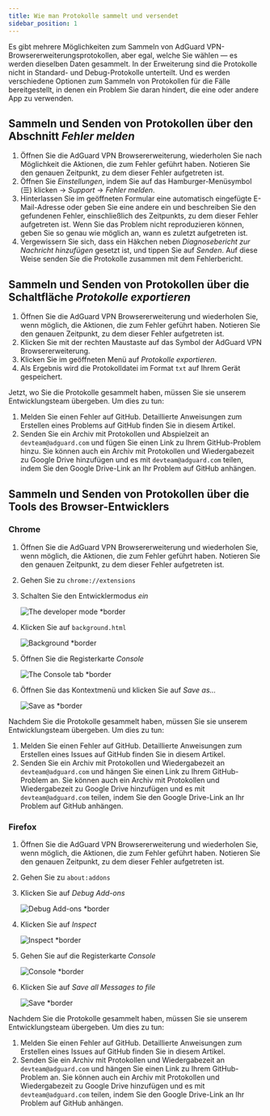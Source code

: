 ```yaml
---
title: Wie man Protokolle sammelt und versendet
sidebar_position: 1
---
```


Es gibt mehrere Möglichkeiten zum Sammeln von AdGuard VPN-Browsererweiterungsprotokollen, aber egal, welche Sie wählen — es werden dieselben Daten gesammelt. In der Erweiterung sind die Protokolle nicht in Standard- und Debug-Protokolle unterteilt. Und es werden verschiedene Optionen zum Sammeln von Protokollen für die Fälle bereitgestellt, in denen ein Problem Sie daran hindert, die eine oder andere App zu verwenden.

## Sammeln und Senden von Protokollen über den Abschnitt *Fehler melden*

1. Öffnen Sie die AdGuard VPN Browsererweiterung, wiederholen Sie nach Möglichkeit die Aktionen, die zum Fehler geführt haben. Notieren Sie den genauen Zeitpunkt, zu dem dieser Fehler aufgetreten ist.
1. Öffnen Sie *Einstellungen*, indem Sie auf das Hamburger-Menüsymbol (☰) klicken → *Support* → *Fehler melden*.
1. Hinterlassen Sie im geöffneten Formular eine automatisch eingefügte E-Mail-Adresse oder geben Sie eine andere ein und beschreiben Sie den gefundenen Fehler, einschließlich des Zeitpunkts, zu dem dieser Fehler aufgetreten ist. Wenn Sie das Problem nicht reproduzieren können, geben Sie so genau wie möglich an, wann es zuletzt aufgetreten ist.
1. Vergewissern Sie sich, dass ein Häkchen neben *Diagnosebericht zur Nachricht hinzufügen* gesetzt ist, und tippen Sie auf *Senden*. Auf diese Weise senden Sie die Protokolle zusammen mit dem Fehlerbericht.

## Sammeln und Senden von Protokollen über die Schaltfläche *Protokolle exportieren*

1. Öffnen Sie die AdGuard VPN Browsererweiterung und wiederholen Sie, wenn möglich, die Aktionen, die zum Fehler geführt haben. Notieren Sie den genauen Zeitpunkt, zu dem dieser Fehler aufgetreten ist.
1. Klicken Sie mit der rechten Maustaste auf das Symbol der AdGuard VPN Browsererweiterung.
1. Klicken Sie im geöffneten Menü auf *Protokolle exportieren*.
1. Als Ergebnis wird die Protokolldatei im Format `txt` auf Ihrem Gerät gespeichert.

Jetzt, wo Sie die Protokolle gesammelt haben, müssen Sie sie unserem Entwicklungsteam übergeben. Um dies zu tun:

1. Melden Sie einen Fehler auf GitHub. Detaillierte Anweisungen zum Erstellen eines Problems auf GitHub finden Sie in diesem Artikel.
1. Senden Sie ein Archiv mit Protokollen und Abspielzeit an `devteam@adguard.com` und fügen Sie einen Link zu Ihrem GitHub-Problem hinzu. Sie können auch ein Archiv mit Protokollen und Wiedergabezeit zu Google Drive hinzufügen und es mit `devteam@adguard.com` teilen, indem Sie den Google Drive-Link an Ihr Problem auf GitHub anhängen.

## Sammeln und Senden von Protokollen über die Tools des Browser-Entwicklers

### Chrome

1. Öffnen Sie die AdGuard VPN Browsererweiterung und wiederholen Sie, wenn möglich, die Aktionen, die zum Fehler geführt haben. Notieren Sie den genauen Zeitpunkt, zu dem dieser Fehler aufgetreten ist.
1. Gehen Sie zu `chrome://extensions`
1. Schalten Sie den Entwicklermodus *ein*

    ![The developer mode *border](https://cdn.adguardvpn.com/content/kb/vpn/browser_extension/dev_mode.png)

1. Klicken Sie auf `background.html`

    ![Background *border](https://cdn.adguardvpn.com/content/kb/vpn/browser_extension/backgroung.png)

1. Öffnen Sie die Registerkarte *Сonsole*

    ![The Console tab *border](https://cdn.adguardvpn.com/content/kb/vpn/browser_extension/console.png)

1. Öffnen Sie das Kontextmenü und klicken Sie auf *Save as…*

    ![Save as *border](https://cdn.adguardvpn.com/content/kb/vpn/browser_extension/save.png)

Nachdem Sie die Protokolle gesammelt haben, müssen Sie sie unserem Entwicklungsteam übergeben. Um dies zu tun:

1. Melden Sie einen Fehler auf GitHub. Detaillierte Anweisungen zum Erstellen eines Issues auf GitHub finden Sie in diesem Artikel.
1. Senden Sie ein Archiv mit Protokollen und Wiedergabezeit an `devteam@adguard.com` und hängen Sie einen Link zu Ihrem GitHub-Problem an. Sie können auch ein Archiv mit Protokollen und Wiedergabezeit zu Google Drive hinzufügen und es mit `devteam@adguard.com` teilen, indem Sie den Google Drive-Link an Ihr Problem auf GitHub anhängen.

### Firefox

1. Öffnen Sie die AdGuard VPN Browsererweiterung und wiederholen Sie, wenn möglich, die Aktionen, die zum Fehler geführt haben. Notieren Sie den genauen Zeitpunkt, zu dem dieser Fehler aufgetreten ist.
1. Gehen Sie zu `about:addons`
1. Klicken Sie auf *Debug Add-ons*

    ![Debug Add-ons *border](https://cdn.adguardvpn.com/content/kb/vpn/browser_extension/add-ons.png)

1. Klicken Sie auf *Inspect*

    ![Inspect *border](https://cdn.adguardvpn.com/content/kb/vpn/browser_extension/inspect.png)

1. Gehen Sie auf die Registerkarte *Console*

    ![Console *border](https://cdn.adguardvpn.com/content/kb/vpn/browser_extension/ff_console.png)

1. Klicken Sie auf *Save all Messages to file*

    ![Save *border](https://cdn.adguardvpn.com/content/kb/vpn/browser_extension/save-to-file.png)

Nachdem Sie die Protokolle gesammelt haben, müssen Sie sie unserem Entwicklungsteam übergeben. Um dies zu tun:

1. Melden Sie einen Fehler auf GitHub. Detaillierte Anweisungen zum Erstellen eines Issues auf GitHub finden Sie in diesem Artikel.
1. Senden Sie ein Archiv mit Protokollen und Wiedergabezeit an `devteam@adguard.com` und hängen Sie einen Link zu Ihrem GitHub-Problem an. Sie können auch ein Archiv mit Protokollen und Wiedergabezeit zu Google Drive hinzufügen und es mit `devteam@adguard.com` teilen, indem Sie den Google Drive-Link an Ihr Problem auf GitHub anhängen.
